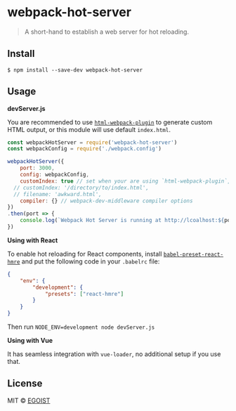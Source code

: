 # webpack-hot-server

> A short-hand to establish a web server for hot reloading.

## Install

```
$ npm install --save-dev webpack-hot-server
```

## Usage

**devServer.js**

You are recommended to use [`html-webpack-plugin`](https://github.com/ampedandwired/html-webpack-plugin) to generate custom HTML output, or this module will use default `index.html`.

```js
const webpackHotServer = require('webpack-hot-server')
const webpackConfig = require('./webpack.config')

webpackHotServer({
	port: 3000,
	config: webpackConfig,
	customIndex: true // set when your are using `html-webpack-plugin`,
  // customIndex: '/directory/to/index.html',
  // filename: 'awkward.html',
	compiler: {} // webpack-dev-middleware compiler options
})
.then(port => {
	console.log(`Webpack Hot Server is running at http://lcoalhost:${port}`)
})
```

**Using with React**

To enable hot reloading for React components, install [`babel-preset-react-hmre`](https://github.com/gaearon/babel-plugin-react-transform) and put the following code in your `.babelrc` file:

```json
{
	"env": {
	    "development": {
	    	"presets": ["react-hmre"]
	    }
	}
}
```

Then run `NODE_ENV=development node devServer.js`

**Using with Vue**

It has seamless integration with `vue-loader`, no additional setup if you use that.

## License

MIT © [EGOIST](https://github.com/egoist)
